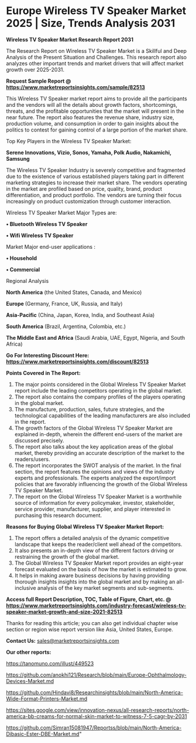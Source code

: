  # Europe Wireless TV Speaker Market 2025 | Size, Trends Analysis 2031

<strong>Wireless TV Speaker Market Research Report 2031</strong>

The Research Report on Wireless TV Speaker Market is a Skillful and Deep Analysis of the Present Situation and Challenges. This research report also analyzes other important trends and market drivers that will affect market growth over 2025-2031.

<strong>Request Sample Report @ <a href=https://www.marketreportsinsights.com/sample/82513>https://www.marketreportsinsights.com/sample/82513</a></strong>

This Wireless TV Speaker market report aims to provide all the participants and the vendors will all the details about growth factors, shortcomings, threats, and the profitable opportunities that the market will present in the near future. The report also features the revenue share, industry size, production volume, and consumption in order to gain insights about the politics to contest for gaining control of a large portion of the market share.

Top Key Players in the Wireless TV Speaker Market:

<strong>Serene Innovations, Vizio, Sonos, Yamaha, Polk Audio, Nakamichi, Samsung</strong>

The Wireless TV Speaker Industry is severely competitive and fragmented due to the existence of various established players taking part in different marketing strategies to increase their market share. The vendors operating in the market are profiled based on price, quality, brand, product differentiation, and product portfolio. The vendors are turning their focus increasingly on product customization through customer interaction.

Wireless TV Speaker Market Major Types are:

<strong>• Bluetooth Wireless TV Speaker

• Wifi Wireless TV Speaker</strong>

Market Major end-user applications :

<strong>• Household

• Commercial</strong>

Regional Analysis

</u><strong><b>North America</b></strong> (the United States, Canada, and Mexico)

<strong><b>Europe </b></strong>(Germany, France, UK, Russia, and Italy)

<strong><b>Asia-Pacific</b></strong> (China, Japan, Korea, India, and Southeast Asia)

<strong><b>South America</b></strong> (Brazil, Argentina, Colombia, etc.)

<strong><b>The Middle East and Africa</b></strong> (Saudi Arabia, UAE, Egypt, Nigeria, and South Africa)

<strong>Go For Interesting Discount Here: <a href=https://www.marketreportsinsights.com/discount/82513>https://www.marketreportsinsights.com/discount/82513</a></strong>

<strong>Points Covered in The Report:</strong>
<ol>
  <li>The major points considered in the Global Wireless TV Speaker Market report include the leading competitors operating in the global market.</li>
  <li>The report also contains the company profiles of the players operating in the global market.</li>
  <li>The manufacture, production, sales, future strategies, and the technological capabilities of the leading manufacturers are also included in the report.</li>
  <li>The growth factors of the Global Wireless TV Speaker Market are explained in-depth, wherein the different end-users of the market are discussed precisely.</li>
  <li>The report also talks about the key application areas of the global market, thereby providing an accurate description of the market to the readers/users.</li>
  <li>The report incorporates the SWOT analysis of the market. In the final section, the report features the opinions and views of the industry experts and professionals. The experts analyzed the export/import policies that are favorably influencing the growth of the Global Wireless TV Speaker Market.</li>
  <li>The report on the Global Wireless TV Speaker Market is a worthwhile source of information for every policymaker, investor, stakeholder, service provider, manufacturer, supplier, and player interested in purchasing this research document.</li>
</ol>
<strong>Reasons for Buying Global Wireless TV Speaker Market Report:</strong>

<ol>
  <li>The report offers a detailed analysis of the dynamic competitive landscape that keeps the reader/client well ahead of the competitors.</li>
  <li>It also presents an in-depth view of the different factors driving or restraining the growth of the global market.</li>
  <li>The Global Wireless TV Speaker Market report provides an eight-year forecast evaluated on the basis of how the market is estimated to grow.</li>
  <li>It helps in making aware business decisions by having providing thorough insights insights into the global market and by making an all-inclusive analysis of the key market segments and sub-segments.</li>
</ol>
<strong>Access full Report Description, TOC, Table of Figure, Chart, etc. @ <a href=https://www.marketreportsinsights.com/industry-forecast/wireless-tv-speaker-market-growth-and-size-2021-82513>https://www.marketreportsinsights.com/industry-forecast/wireless-tv-speaker-market-growth-and-size-2021-82513</a></strong>


Thanks for reading this article; you can also get individual chapter wise section or region wise report version like Asia, United States, Europe.

<strong>Contact Us:</strong>
sales@marketreportsinsights.com

<strong>Our other reports:</strong>

<a href=https://tanomuno.com/illust/449523>https://tanomuno.com/illust/449523</a>

<a href=https://github.com/anokhi121/Research/blob/main/Europe-Ophthalmology-Devices-Market.md>https://github.com/anokhi121/Research/blob/main/Europe-Ophthalmology-Devices-Market.md</a>

<a href=https://github.com/Hindavi8/Researchinsights/blob/main/North-America-Wide-Format-Printers-Market.md>https://github.com/Hindavi8/Researchinsights/blob/main/North-America-Wide-Format-Printers-Market.md</a>

<a href=https://sites.google.com/view/innovation-nexus/all-research-reports/north-america-bb-creams-for-normal-skin-market-to-witness-7-5-cagr-by-2031>https://sites.google.com/view/innovation-nexus/all-research-reports/north-america-bb-creams-for-normal-skin-market-to-witness-7-5-cagr-by-2031</a>

<a href=https://github.com/Simran15081947/Reportss/blob/main/North-America-Dibasic-Ester-DBE-Market.md>https://github.com/Simran15081947/Reportss/blob/main/North-America-Dibasic-Ester-DBE-Market.md</a>"
